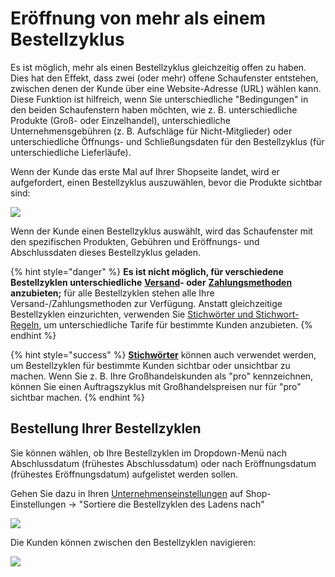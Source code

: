 # Eröffnung von mehr als einem Bestellzyklus

Es ist möglich, mehr als einen Bestellzyklus gleichzeitig offen zu haben. Dies hat den Effekt, dass zwei (oder mehr) offene Schaufenster entstehen, zwischen denen der Kunde über eine Website-Adresse (URL) wählen kann.\
Diese Funktion ist hilfreich, wenn Sie unterschiedliche "Bedingungen" in den beiden Schaufenstern haben möchten, wie z. B. unterschiedliche Produkte (Groß- oder Einzelhandel), unterschiedliche Unternehmensgebühren (z. B. Aufschläge für Nicht-Mitglieder) oder unterschiedliche Öffnungs- und Schließungsdaten für den Bestellzyklus (für unterschiedliche Lieferläufe).

Wenn der Kunde das erste Mal auf Ihrer Shopseite landet, wird er aufgefordert, einen Bestellzyklus auszuwählen, bevor die Produkte sichtbar sind:

![](../../../.gitbook/assets/multioc.jpg)

Wenn der Kunde einen Bestellzyklus auswählt, wird das Schaufenster mit den spezifischen Produkten, Gebühren und Eröffnungs- und Abschlussdaten dieses Bestellzyklus geladen.

{% hint style="danger" %}
**Es ist nicht möglich, für verschiedene Bestellzyklen unterschiedliche** [**Versand**](../shipping-methods.md)**- oder** [**Zahlungsmethoden**](../payment-methods.md) **anzubieten;** für alle Bestellzyklen stehen alle Ihre Versand-/Zahlungsmethoden zur Verfügung. Anstatt gleichzeitige Bestellzyklen einzurichten, verwenden Sie [Stichwörter und Stichwort-Regeln](../customer-management-and-conditional-displays-prices/tags-and-tag-rules.md), um unterschiedliche Tarife für bestimmte Kunden anzubieten.
{% endhint %}

{% hint style="success" %}
[**Stichwörter**](../customer-management-and-conditional-displays-prices/tags-and-tag-rules.md) können auch verwendet werden, um Bestellzyklen für bestimmte Kunden sichtbar oder unsichtbar zu machen. Wenn Sie z. B. Ihre Großhandelskunden als "pro" kennzeichnen, können Sie einen Auftragszyklus mit Großhandelspreisen nur für "pro" sichtbar machen.
{% endhint %}

## Bestellung Ihrer Bestellzyklen

Sie können wählen, ob Ihre Bestellzyklen im Dropdown-Menü nach Abschlussdatum (frühestes Abschlussdatum) oder nach Eröffnungsdatum (frühestes Eröffnungsdatum) aufgelistet werden sollen.

Gehen Sie dazu in Ihren [Unternehmenseinstellungen](../../enterprise-profile/enterprise-settings.md) auf Shop-Einstellungen -> "Sortiere die Bestellzyklen des Ladens nach"

![](../../../.gitbook/assets/ordercyclesort.jpg)

Die Kunden können zwischen den Bestellzyklen navigieren:

![](../../../.gitbook/assets/multioc2.jpg)
